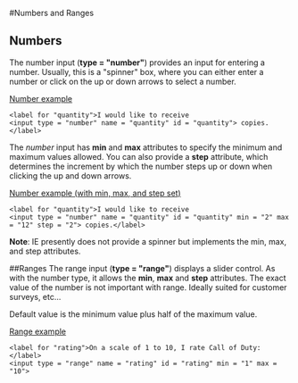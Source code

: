 #Numbers and Ranges

## Numbers
The number input (**type = "number"**) provides an input for entering a number. Usually, this is a "spinner" box, 
where you can either enter a number or click on the up or down arrows to select a number.

<a href="archives/Class Htmls/form5.htm" target = "_blank">Number example</a>

~~~
<label for "quantity">I would like to receive
<input type = "number" name = "quantity" id = "quantity"> copies.</label>
~~~

The *number* input has **min** and **max** attributes to specify the minimum and maximum values allowed. 
You can also provide a **step** attribute, which determines the increment by which the number steps up or down when clicking the 
up and down arrows.

<a href="archives/Class Htmls/form6.htm" target = "_blank">Number example (with min, max, and step set)</a>

~~~
<label for "quantity">I would like to receive
<input type = "number" name = "quantity" id = "quantity" min = "2" max = "12" step = "2"> copies.</label>
~~~

**Note**: IE presently does not provide a spinner but implements the min, max, and step attributes.

##Ranges
The range input (**type = "range"**) displays a slider control. As with the number type, it allows the **min**, **max** and **step** 
attributes. The exact value of the number is not important with range. Ideally suited for customer surveys, etc...

Default value is the minimum value plus half of the maximum value.

<a href="archives/Class Htmls/form7.htm" target = "_blank">Range example</a>

~~~
<label for "rating">On a scale of 1 to 10, I rate Call of Duty: </label>
<input type = "range" name = "rating" id = "rating" min = "1" max = "10">
~~~
